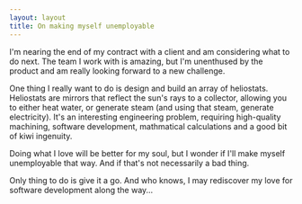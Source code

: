 ```yaml
---
layout: layout
title: On making myself unemployable
---
```


I'm nearing the end of my contract with a client and am considering what to do next. The team I work with is amazing, but I'm unenthused by the product and am really looking forward to a new challenge.

One thing I really want to do is design and build an array of heliostats. Heliostats are mirrors that reflect the sun's rays to a collector, allowing you to either heat water, or generate steam (and using that steam, generate electricity).
It's an interesting engineering problem, requiring high-quality machining, software development, mathmatical calculations and a good bit of kiwi ingenuity.

Doing what I love will be better for my soul, but I wonder if I'll make myself unemployable that way. And if that's not necessarily a bad thing.

Only thing to do is give it a go. And who knows, I may rediscover my love for software development along the way...